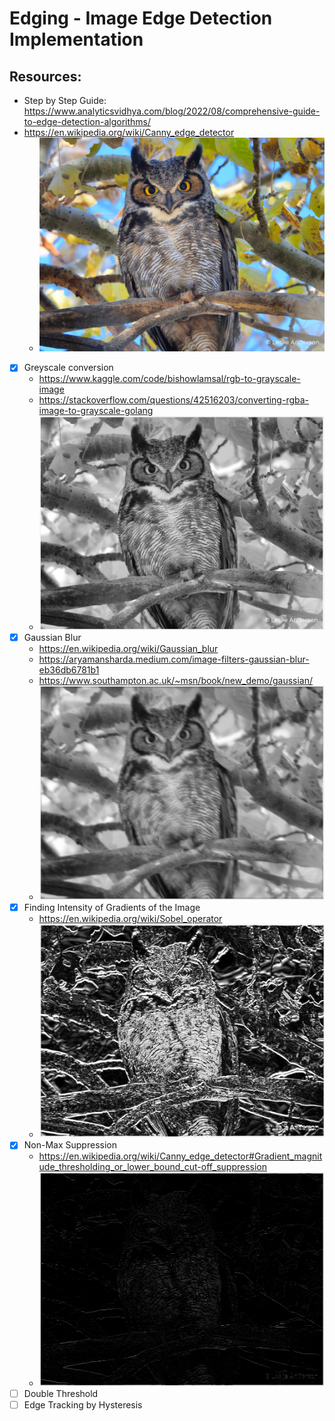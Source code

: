 # Edging - Image Edge Detection Implementation


## Resources:

- Step by Step Guide: https://www.analyticsvidhya.com/blog/2022/08/comprehensive-guide-to-edge-detection-algorithms/
- https://en.wikipedia.org/wiki/Canny_edge_detector
    - ![original](./owl.png)

- [x] Greyscale conversion
    - https://www.kaggle.com/code/bishowlamsal/rgb-to-grayscale-image
    - https://stackoverflow.com/questions/42516203/converting-rgba-image-to-grayscale-golang
    - ![grayscale](./owl-grayscale.png)
- [x] Gaussian Blur
    - https://en.wikipedia.org/wiki/Gaussian_blur
    - https://aryamansharda.medium.com/image-filters-gaussian-blur-eb36db6781b1
    - https://www.southampton.ac.uk/~msn/book/new_demo/gaussian/
    - ![guassian blurred](./owl-gaussian.png)
- [x] Finding Intensity of Gradients of the Image
    - https://en.wikipedia.org/wiki/Sobel_operator
    - ![sobel](./owl-sobel.png)
- [x] Non-Max Suppression
    - https://en.wikipedia.org/wiki/Canny_edge_detector#Gradient_magnitude_thresholding_or_lower_bound_cut-off_suppression
    - ![nms](./owl-threshold.png)
- [ ] Double Threshold
- [ ] Edge Tracking by Hysteresis

